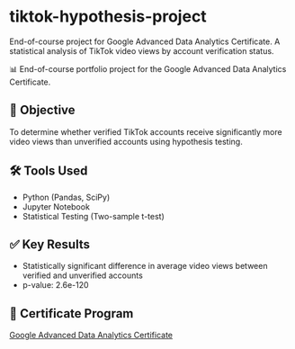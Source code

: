 # tiktok-hypothesis-project
End-of-course project for Google Advanced Data Analytics Certificate. A statistical analysis of TikTok video views by account verification status.

📊 End-of-course portfolio project for the Google Advanced Data Analytics Certificate.

## 🧠 Objective
To determine whether verified TikTok accounts receive significantly more video views than unverified accounts using hypothesis testing.

## 🛠️ Tools Used
- Python (Pandas, SciPy)
- Jupyter Notebook
- Statistical Testing (Two-sample t-test)

## ✅ Key Results
- Statistically significant difference in average video views between verified and unverified accounts
- p-value: 2.6e-120

## 🔗 Certificate Program
[Google Advanced Data Analytics Certificate](https://www.coursera.org/professional-certificates/google-advanced-data-analytics)
